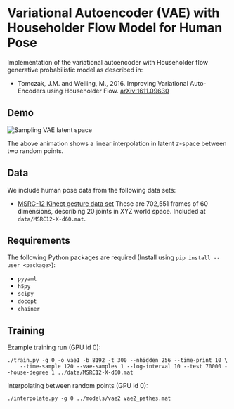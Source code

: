
# Variational Autoencoder (VAE) with Householder Flow Model for Human Pose

Implementation of the variational autoencoder with Householder flow generative probabilistic model
as described in:

- Tomczak, J.M. and Welling, M., 2016. 
	Improving Variational Auto-Encoders using Householder Flow.
	[arXiv:1611.09630](https://arxiv.org/abs/1611.09630)

## Demo

![Sampling VAE latent space](models/vae2_path_2.gif)

The above animation shows a linear interpolation in latent _z_-space between
two random points.

## Data

We include human pose data from the following data sets:

- [MSRC-12 Kinect gesture data set](http://research.microsoft.com/en-us/um/cambridge/projects/msrc12/)
  These are 702,551 frames of 60 dimensions, describing 20 joints in XYZ world
  space.  Included at `data/MSRC12-X-d60.mat`.

## Requirements

The following Python packages are required (Install using `pip install --user <package>`):

- `pyyaml`
- `h5py`
- `scipy`
- `docopt`
- `chainer`

## Training

Example training run (GPU id 0):

```
./train.py -g 0 -o vae1 -b 8192 -t 300 --nhidden 256 --time-print 10 \
    --time-sample 120 --vae-samples 1 --log-interval 10 --test 70000 --house-degree 1 ../data/MSRC12-X-d60.mat
```

Interpolating between random points (GPU id 0):

```
./interpolate.py -g 0 ../models/vae2 vae2_pathes.mat
```
